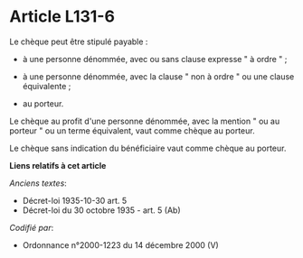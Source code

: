# Article L131-6

Le chèque peut être stipulé payable :

- à une personne dénommée, avec ou sans clause expresse " à ordre " ;

- à une personne dénommée, avec la clause " non à ordre " ou une clause équivalente ;

- au porteur.

Le chèque au profit d'une personne dénommée, avec la mention " ou au porteur " ou un terme équivalent, vaut comme chèque au
porteur.

Le chèque sans indication du bénéficiaire vaut comme chèque au porteur.

**Liens relatifs à cet article**

_Anciens textes_:

  - Décret-loi 1935-10-30 art. 5
  - Décret-loi du 30 octobre 1935 - art. 5 (Ab)

_Codifié par_:

  - Ordonnance n°2000-1223 du 14 décembre 2000 (V)
